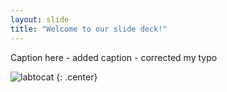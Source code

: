 ```yaml
---
layout: slide
title: "Welcome to our slide deck!"
---
```


Caption here - added caption - corrected my typo

![labtocat](https://octodex.github.com/images/labtocat.png)
{: .center}

